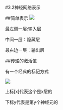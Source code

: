 #3.2神经网络表示

##简单表示
![](https://cdn.jsdelivr.net/gh/tj-messi/picture/1725237771300.png)

最左侧一层:输入层

中间一层：隐藏层

最右边一层：输出层


##传递的激活值

有一个经典的标记方式

![](https://cdn.jsdelivr.net/gh/tj-messi/picture/1725238019556.png)

上标[x]代表这个是x层的

下标y代表是第y个神经元的


